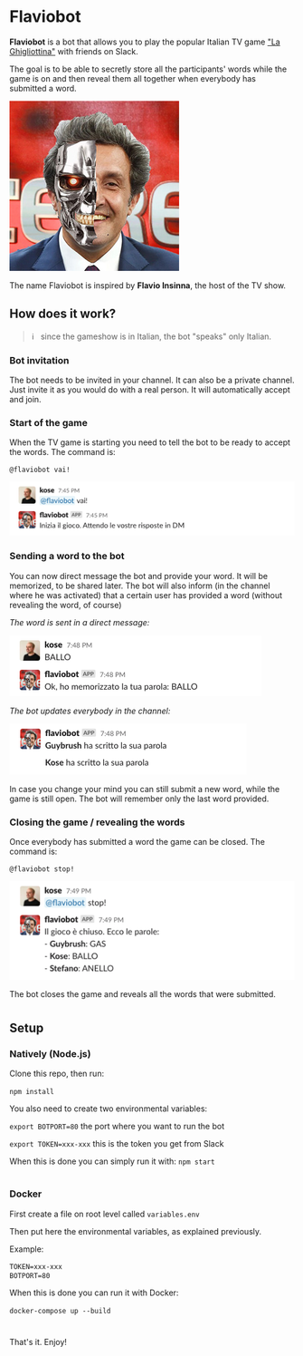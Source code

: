 
# Flaviobot

**Flaviobot** is a bot that allows you to play the popular Italian TV game ["La Ghigliottina"](https://en.wikipedia.org/wiki/L%27eredit%C3%A0#%22La_Ghigliottina%22_(The_Guillotine,_round_7)) with friends on Slack.

The goal is to be able to secretly store all the participants' words while the game is on and then reveal them all together when everybody has submitted a word.

![Flaviobot](avatar/flaviobot.jpg)

The name Flaviobot is inspired by **Flavio Insinna**, the host of the TV show.

## How does it work?
> ℹ️  &nbsp; since the gameshow is in Italian, the bot "speaks" only Italian.

### Bot invitation
The bot needs to be invited in your channel. It can also be a private channel. Just invite it as you would do with a real person. It will automatically accept and join.

### Start of the game
When the TV game is starting you need to tell the bot to be ready to accept the words.
The command is:
```
@flaviobot vai!
```

![Activation](screenshots/activation.png)

### Sending a word to the bot
You can now direct message the bot and provide your word. It will be memorized, to be shared later. The bot will also inform (in the channel where he was activated) that a certain user has provided a word (without revealing the word, of course)

*The word is sent in a direct message:*

![DM](screenshots/dm.png)


*The bot updates everybody in the channel:*

![Update](screenshots/update.png)

In case you change your mind you can still submit a new word, while the game is still open. The bot will remember only the last word provided.

### Closing the game / revealing the words
Once everybody has submitted a word the game can be closed.
The command is:
```
@flaviobot stop!
```
![Stopping](screenshots/stopping.png)

The bot closes the game and reveals all the words that were submitted.

#
## Setup
### Natively (Node.js)
Clone this repo, then run:

`npm install`

You also need to create two environmental variables:

`export BOTPORT=80` the port where you want to run the bot

`export TOKEN=xxx-xxx` this is the token you get from Slack

When this is done you can simply run it with:
`npm start`

#
### Docker
First create a file on root level called `variables.env`

Then put here the environmental variables, as explained previously.

Example:
```
TOKEN=xxx-xxx
BOTPORT=80
```

When this is done you can run it with Docker:

`docker-compose up --build`

#

That's it. Enjoy!
